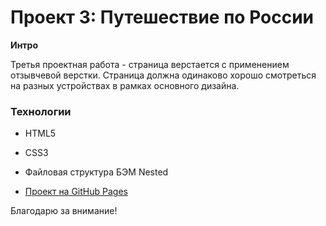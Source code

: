 # Проект 3: Путешествие по России

**Интро**

Третья проектная работа - страница верстается с применением отзывчевой верстки.
Страница должна одинаково хорошо смотреться на разных устройствах в рамках основного дизайна.

### Технологии
* HTML5
* CSS3
* Файловая структура БЭМ Nested

* [Проект на GitHub Pages](https://makssyrnev.github.io/russian-travel/)

Благодарю за внимание!
